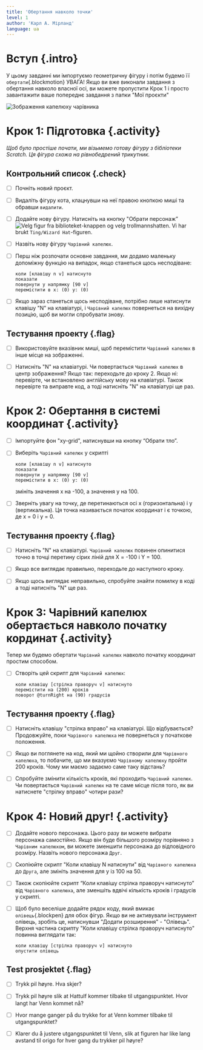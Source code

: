 ```yaml
---
title: 'Обертання навколо точки'
level: 1
author: 'Карл А. Мірланд'
language: ua
---
```



# Вступ {.intro}

У цьому завданні ми імпортуємо геометричну фігуру і потім будемо її
`обертати`{.blockmotion} УВАГА! Якщо ви вже виконали завдання з обертання навколо
власної осі, ви можете пропустити Крок 1 і просто завантажити ваше
попереднє завдання з папки "Мої проєкти"

![Зображення капелюху чарівника](../rotasjon/Geometri.png)


# Крок 1: Підготовка {.activity}

*Щоб було простіше почати, ми візьмемо готову фігуру з бібліотеки
Scratch. Ця фігура схожа на рівнобедрений трикутник.*

## Контрольний список {.check}

- [ ] Почніть новий проєкт.

- [ ] Видаліть фігуру кота, клацнувши на неї правою кнопкою миші та обравши `видалити`.

- [ ] Додайте нову фігуру. Натисніть на кнопку "Обрати персонаж” ![Velg figur fra
      biblioteket](../bilder/hent-fra-bibliotek.png)-knappen og velg
      trollmannshatten. Vi har brukt `Ting/Wizard Hat`-figuren.

- [ ] Назвіть нову фігуру `Чарівний капелюх`.

- [ ] Перш ніж розпочати основне завдання, ми додамо маленьку
допоміжну функцію на випадок, якщо станеться щось несподіване:


  ```blocks
  коли [клавішу n v] натиснуто
  показати
  повернути у напрямку [90 v]
  перемістити в x: (0) y: (0)
  ```

- [ ] Якщо зараз станеться щось несподіване, потрібно лише
натиснути клавішу "N" на клавіатурі, і  `Чарівний капелюх`
повернеться на вихідну позицію, щоб ви могли спробувати
знову.

## Тестування проекту {.flag}

- [ ] Використовуйте вказівник миші, щоб перемістити `Чарівний капелюх` в інше місце на зображенні.

- [ ] Натисніть "N" на клавіатурі. Чи повертається `Чарівний капелюх`
в центр зображення? Якщо так: переходьте до кроку 2. Якщо
ні: перевірте, чи встановлено англійську мову на клавіатурі.
Також перевірте та виправте код, а тоді натисніть "N" на
клавіатурі ще раз.


# Крок 2: Обертання в системі координат {.activity}

- [ ] Імпортуйте фон "xy-grid", натиснувши на кнопку “Обрати тло”.

- [ ] Виберіть `Чарівний капелюх` у скрипті

  ```blocks
  коли [клавішу n v] натиснуто
  показати
  повернути у напрямку [90 v]
  перемістити в x: (0) y: (0)
  ```

  змініть значення x на -100, а значення y на 100.

- [ ] Зверніть увагу на точку, де перетинаються осі x (горизонтальна)
і y (вертикальна). Ця точка називається початок координат і є
точкою, де x = 0 і y = 0.

## Тестування проекту {.flag}

- [ ] Натисніть "N" на клавіатурі. `Чарівний капелюх` повинен
опинитися точно в точці перетину сірих ліній для X = -100 і Y = 100.

- [ ] Якщо все виглядає правильно, переходьте до наступного кроку.

- [ ] Якщо щось виглядає неправильно, спробуйте знайти помилку
в коді а тоді натисніть "N" ще раз.


# Крок 3: Чарівний капелюх обертається навколо початку кординат {.activity}

Тепер ми будемо обертати `Чарівний капелюх` навколо початку координат простим способом.

- [ ] Створіть цей скрипт для `Чарівний капелюх`:

  ```blocks
  коли клавішу [стрілка праворуч v] натиснуто
  перемістити на (200) кроків
  поворот @turnRight на (90) градусів
  ```

## Тестування проекту {.flag}

- [ ] Натисніть клавішу "стрілка вправо" на клавіатурі. Що відбувається? Продовжуйте, поки `Чарівного капелюха` не
повернеться у початкове положення.
- [ ] Якщо ви поглянете на код, який ми щойно створили для `Чарівного капелюха`, то побачите, що ми вказуємо
      `Чарівному капелюху` пройти 200 кроків. Чому ми маємо задаємо саме таку відстань?

- [ ] Спробуйте змінити кількість кроків, які проходить `Чарівний
капелюх`. Чи повертається `Чарівний капелюх` на те саме місце
після того, як ви натиснете "стрілку вправо" чотири рази?

# Крок 4: Новий друг! {.activity}

- [ ] Додайте нового персонажа. Цього разу ви можете вибрати
персонажа самостійно. Якщо він буде більшого розміру
порівняно з `Чарівним капелюхом`, ви можете зменшити
персонажа до відповідного розміру. Назвіть нового персонажа
`Друг`.

- [ ] Скопіюйте скрипт "Коли клавішу N натиснути" від `Чарівного
капелюха` до `Друга`, але змініть значення для y із 100 на 50.

- [ ] Також скопіюйте скрипт “Коли клавішу стрілка праворуч
натиснуто” від `Чарівного капелюха`, але зменшіть вдвічі кількість
кроків і градусів у скрипті.

- [ ] Щоб було веселіше додайте рядок коду, який вмикає
      `олівець`{.blockpen} для обох фігур. Якщо ви не активували інструмент олівець,
      зробіть це, натиснувши "Додати розширення" - "Олівець".
      Верхня частина скрипту "Коли клавішу стрілка праворуч
      натиснуто" повинна виглядати так:

  ```blocks
  коли клавішу [стрілка праворуч v] натиснуто
  опустити олівець
  ```

## Test prosjektet {.flag}

- [ ] Trykk pil høyre. Hva skjer?

- [ ] Trykk pil høyre slik at Hattulf kommer tilbake til utgangspunktet. Hvor
      langt har Venn kommet nå?

- [ ] Hvor mange ganger på du trykke for at Venn kommer tilbake til
      utgangspunktet?

- [ ] Klarer du å justere utgangspunktet til Venn, slik at figuren har like lang
      avstand til origo for hver gang du trykker pil høyre?
